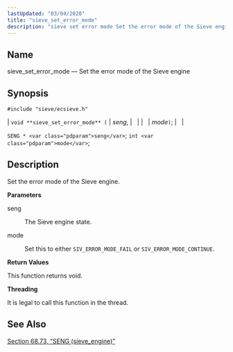 ```yaml
---
lastUpdated: "03/04/2020"
title: "sieve_set_error_mode"
description: "sieve set error mode Set the error mode of the Sieve engine void sieve set error mode seng mode SENG seng int mode Set the error mode of the Sieve engine seng The Sieve engine state mode Set this to either SIV ERROR MODE FAIL or SIV ERROR MODE CONTINUE..."
---
```


<a name="apis.sieve_set_error_mode"></a> 
## Name

sieve_set_error_mode — Set the error mode of the Sieve engine

## Synopsis

`#include "sieve/ecsieve.h"`

| `void **sieve_set_error_mode** (` | <var class="pdparam">seng</var>, |   |
|   | <var class="pdparam">mode</var>`)`; |   |

`SENG * <var class="pdparam">seng</var>`;
`int <var class="pdparam">mode</var>`;<a name="idp60778784"></a> 
## Description

Set the error mode of the Sieve engine.

**<a name="idp60780000"></a> Parameters**

<dl class="variablelist">

<dt>seng</dt>

<dd>

The Sieve engine state.

</dd>

<dt>mode</dt>

<dd>

Set this to either `SIV_ERROR_MODE_FAIL` or `SIV_ERROR_MODE_CONTINUE`.

</dd>

</dl>

**<a name="idp60785456"></a> Return Values**

This function returns void.

**<a name="idp60786368"></a> Threading**

It is legal to call this function in the thread.

<a name="idp60788064"></a> 
## See Also

[Section 68.73, “SENG (sieve_engine)”](structs.seng "68.73. SENG (sieve_engine)")